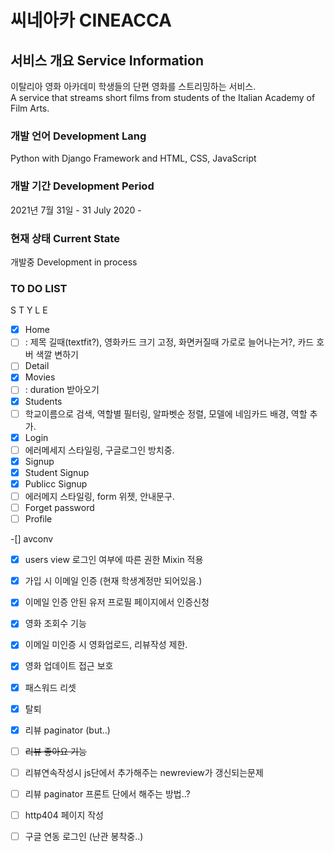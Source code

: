 # 씨네아카 CINEACCA 


## 서비스 개요 Service Information

이탈리아 영화 아카데미 학생들의 단편 영화를 스트리밍하는 서비스.  
A service that streams short films from students of the Italian Academy of Film Arts.

### 개발 언어 Development Lang

Python with Django Framework and HTML, CSS, JavaScript

### 개발 기간 Development Period

2021년 7월 31일 - 
31 July 2020 -


### 현재 상태 Current State

개발중
Development in process


### TO DO LIST 

S T Y L E

- [x] Home
- [ ] : 제목 길때(textfit?), 영화카드 크기 고정, 화면커질때 가로로 늘어나는거?, 카드 호버 색깔 변하기
- [ ] Detail
- [x] Movies
- [ ] : duration 받아오기
- [x] Students
- [ ] 학교이름으로 검색, 역할별 필터링, 알파벳순 정렬, 모델에 네임카드 배경, 역할 추가. 
- [x] Login
- [ ] 에러메세지 스타일링, 구글로그인 방치중. 
- [x] Signup
- [x] Student Signup
- [x] Publicc Signup
- [ ] 에러메지 스타일링, form 위젯, 안내문구.
- [ ] Forget password
- [ ] Profile

-[] avconv


- [x] users view 로그인 여부에 따른 권한 Mixin 적용
- [x] 가입 시 이메일 인증 (현재 학생계정만 되어있음.)
- [x] 이메일 인증 안된 유저 프로필 페이지에서 인증신청 
- [x] 영화 조회수 기능
- [x] 이메일 미인증 시 영화업로드, 리뷰작성 제한.
- [x] 영화 업데이트 접근 보호
- [x] 패스워드 리셋
- [x] 탈퇴
- [x] 리뷰 paginator (but..)
- [ ] ~~리뷰 좋아요 기능~~

- [ ] 리뷰연속작성시 js단에서 추가해주는 newreview가 갱신되는문제
- [ ] 리뷰 paginator 프론트 단에서 해주는 방법..?
- [ ] http404 페이지 작성
- [ ] 구글 연동 로그인 (난관 봉착중..)


